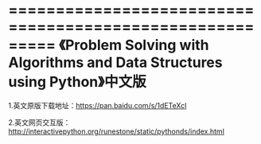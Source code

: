 =========================================================
《Problem Solving with Algorithms and Data Structures using Python》中文版
=========================================================

1.英文原版下载地址：https://pan.baidu.com/s/1dETeXcl

2.英文网页交互版：http://interactivepython.org/runestone/static/pythonds/index.html